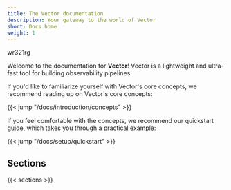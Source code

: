 ```yaml
---
title: The Vector documentation
description: Your gateway to the world of Vector
short: Docs home
weight: 1
---
```


wr321rg

Welcome to the documentation for **Vector**! Vector is a lightweight and ultra-fast tool for building observability pipelines.

If you'd like to familiarize yourself with Vector's core concepts, we recommend reading up on Vector's core concepts:

{{< jump "/docs/introduction/concepts" >}}

If you feel comfortable with the concepts, we recommend our quickstart guide, which takes you through a practical example:

{{< jump "/docs/setup/quickstart" >}}

## Sections

{{< sections >}}
